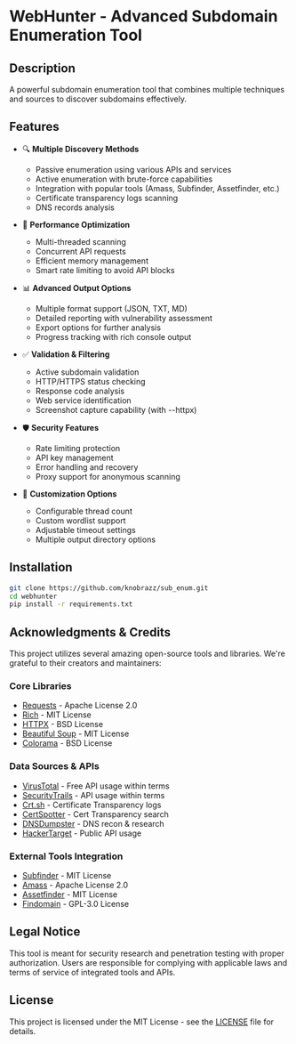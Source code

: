 # WebHunter - Advanced Subdomain Enumeration Tool

## Description
A powerful subdomain enumeration tool that combines multiple techniques and sources to discover subdomains effectively.

## Features
- 🔍 **Multiple Discovery Methods**
  - Passive enumeration using various APIs and services
  - Active enumeration with brute-force capabilities
  - Integration with popular tools (Amass, Subfinder, Assetfinder, etc.)
  - Certificate transparency logs scanning
  - DNS records analysis

- 🚀 **Performance Optimization**
  - Multi-threaded scanning
  - Concurrent API requests
  - Efficient memory management
  - Smart rate limiting to avoid API blocks

- 📊 **Advanced Output Options**
  - Multiple format support (JSON, TXT, MD)
  - Detailed reporting with vulnerability assessment
  - Export options for further analysis
  - Progress tracking with rich console output

- ✅ **Validation & Filtering**
  - Active subdomain validation
  - HTTP/HTTPS status checking
  - Response code analysis
  - Web service identification
  - Screenshot capture capability (with --httpx)

- 🛡️ **Security Features**
  - Rate limiting protection
  - API key management
  - Error handling and recovery
  - Proxy support for anonymous scanning

- 🔧 **Customization Options**
  - Configurable thread count
  - Custom wordlist support
  - Adjustable timeout settings
  - Multiple output directory options

## Installation
```bash
git clone https://github.com/knobrazz/sub_enum.git
cd webhunter
pip install -r requirements.txt
```

## Acknowledgments & Credits

This project utilizes several amazing open-source tools and libraries. We're grateful to their creators and maintainers:

### Core Libraries
- [Requests](https://github.com/psf/requests) - Apache License 2.0
- [Rich](https://github.com/Textualize/rich) - MIT License
- [HTTPX](https://github.com/encode/httpx) - BSD License
- [Beautiful Soup](https://www.crummy.com/software/BeautifulSoup/) - MIT License
- [Colorama](https://github.com/tartley/colorama) - BSD License

### Data Sources & APIs
- [VirusTotal](https://www.virustotal.com/gui/home/search) - Free API usage within terms
- [SecurityTrails](https://securitytrails.com/) - API usage within terms
- [Crt.sh](https://crt.sh/) - Certificate Transparency logs
- [CertSpotter](https://sslmate.com/certspotter/) - Cert Transparency search
- [DNSDumpster](https://dnsdumpster.com/) - DNS recon & research
- [HackerTarget](https://hackertarget.com/) - Public API usage

### External Tools Integration
- [Subfinder](https://github.com/projectdiscovery/subfinder) - MIT License
- [Amass](https://github.com/OWASP/Amass) - Apache License 2.0
- [Assetfinder](https://github.com/tomnomnom/assetfinder) - MIT License
- [Findomain](https://github.com/Findomain/Findomain) - GPL-3.0 License

## Legal Notice
This tool is meant for security research and penetration testing with proper authorization. Users are responsible for complying with applicable laws and terms of service of integrated tools and APIs.

## License
This project is licensed under the MIT License - see the [LICENSE](LICENSE) file for details.

